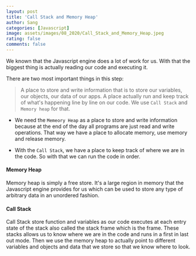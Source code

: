 ```yaml
---
layout: post
title: 'Call Stack and Memory Heap'
author: Sang
categories: [Javascript]
image: assets/images/08_2020/Call_Stack_and_Memory_Heap.jpeg
rating: false
comments: false
---
```


We known that the Javascript engine does a lot of work for us. With that the biggest thing is actually reading our code and executing it.

There are two most important things in this step:

> A place to store and write information that is to store our variables, our objects, our data of our apps. A place actually run and keep track of what's happening line by line on our code. We use `Call Stack` and `Memory heap` for that.

-   We need the `Memeory Heap` as a place to store and write information because at the end of the day all programs are just read and write operations. That way we have a place to allocate memory, use memory and release memory.

-   With the `Call Stack`, we have a place to keep track of where we are in the code. So with that we can run the code in order.

#### Memory Heap

Memory heap is simply a free store. It's a large region in memory that the Javascript engine provides for us which can be used to store any type of arbitrary data in an unordered fashion.

#### Call Stack

Call Stack store function and variables as our code executes at each entry state of the stack also called the stack frame which is the frame. These stacks allows us to know where we are in the code and runs in a first in last out mode. Then we use the memory heap to actually point to different variables and objects and data that we store so that we know where to look.
